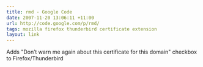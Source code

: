 ```yaml
---
title: rmd - Google Code
date: 2007-11-20 13:06:11 +11:00
url: http://code.google.com/p/rmd/
tags: mozilla firefox thunderbird certificate extension
layout: link
---
```

Adds "Don’t warn me again about this certificate for this domain" checkbox to Firefox/Thunderbird
